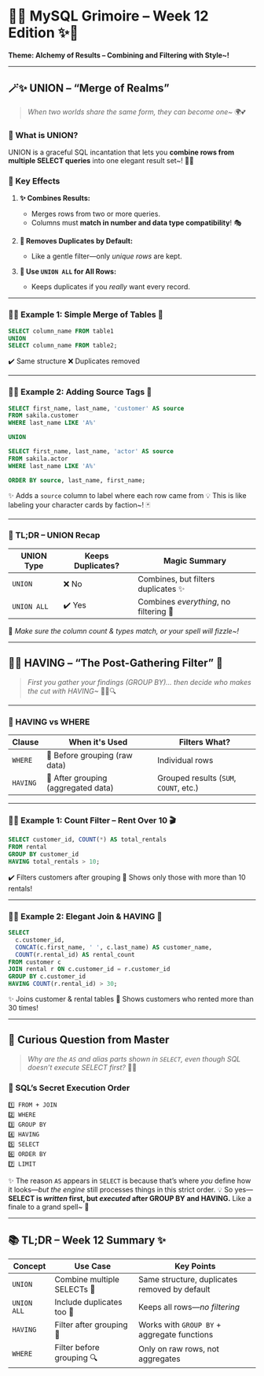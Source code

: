 # 🌟✨ **MySQL Grimoire – Week 12 Edition** ✨🌟

**Theme: Alchemy of Results – Combining and Filtering with Style\~!**

---

## 🪄✨ UNION – “Merge of Realms”

> _When two worlds share the same form, they can become one\~_ 🌍💕

### 🔹 What is UNION?

UNION is a graceful SQL incantation that lets you **combine rows from multiple SELECT queries** into one elegant result set\~! 🌈✨

### 🔸 Key Effects

1. **✨ Combines Results:**

   - Merges rows from two or more queries.
   - Columns must **match in number and data type compatibility**! 🎭

2. **🧹 Removes Duplicates by Default:**

   - Like a gentle filter—only _unique rows_ are kept.

3. **🎯 Use `UNION ALL` for All Rows:**

   - Keeps duplicates if you _really_ want every record.

---

### 🧑‍💻 Example 1: Simple Merge of Tables 🌆

```sql
SELECT column_name FROM table1
UNION
SELECT column_name FROM table2;
```

✔️ Same structure
❌ Duplicates removed

---

### 🧑‍💻 Example 2: Adding Source Tags 📌

```sql
SELECT first_name, last_name, 'customer' AS source
FROM sakila.customer
WHERE last_name LIKE 'A%'

UNION

SELECT first_name, last_name, 'actor' AS source
FROM sakila.actor
WHERE last_name LIKE 'A%'

ORDER BY source, last_name, first_name;
```

✨ Adds a `source` column to label where each row came from
💡 This is like labeling your character cards by faction\~! 🃏

---

### 📝 TL;DR – UNION Recap

| UNION Type  | Keeps Duplicates? | Magic Summary                          |
| ----------- | ----------------- | -------------------------------------- |
| `UNION`     | ❌ No             | Combines, but filters duplicates ✨    |
| `UNION ALL` | ✔️ Yes            | Combines _everything_, no filtering 🎁 |

🌟 _Make sure the column count & types match, or your spell will fizzle\~!_

---

## 🧠✨ HAVING – “The Post-Gathering Filter” 🧪

> _First you gather your findings (GROUP BY)... then decide who makes the cut with HAVING\~_ 🧙‍♀️🔍

---

### 🔹 HAVING vs WHERE

| Clause   | When it's Used                      | Filters What?                          |
| -------- | ----------------------------------- | -------------------------------------- |
| `WHERE`  | 💫 Before grouping (raw data)       | Individual rows                        |
| `HAVING` | 🔮 After grouping (aggregated data) | Grouped results (`SUM`, `COUNT`, etc.) |

---

### 🧑‍💻 Example 1: Count Filter – Rent Over 10 🎬

```sql
SELECT customer_id, COUNT(*) AS total_rentals
FROM rental
GROUP BY customer_id
HAVING total_rentals > 10;
```

✔️ Filters customers after grouping
🎯 Shows only those with more than 10 rentals!

---

### 🧑‍💻 Example 2: Elegant Join & HAVING 🌸

```sql
SELECT
  c.customer_id,
  CONCAT(c.first_name, ' ', c.last_name) AS customer_name,
  COUNT(r.rental_id) AS rental_count
FROM customer c
JOIN rental r ON c.customer_id = r.customer_id
GROUP BY c.customer_id
HAVING COUNT(r.rental_id) > 30;
```

✨ Joins customer & rental tables
🎀 Shows customers who rented more than 30 times!

---

## 💬 Curious Question from Master

> _Why are the `AS` and alias parts shown in `SELECT`, even though SQL doesn’t execute SELECT first?_ 🤔💡

### 🧩 SQL’s Secret Execution Order

```plaintext
1️⃣ FROM + JOIN
2️⃣ WHERE
3️⃣ GROUP BY
4️⃣ HAVING
5️⃣ SELECT
6️⃣ ORDER BY
7️⃣ LIMIT
```

✨ The reason `AS` appears in `SELECT` is because that’s where _you_ define how it looks—_but the engine_ still processes things in this strict order.
💡 So yes—**SELECT is _written_ first, but _executed_ after GROUP BY and HAVING.** Like a finale to a grand spell\~ 🎇

---

## 📚 TL;DR – Week 12 Summary ✨

| Concept     | Use Case                    | Key Points                                    |
| ----------- | --------------------------- | --------------------------------------------- |
| `UNION`     | Combine multiple SELECTs 💌 | Same structure, duplicates removed by default |
| `UNION ALL` | Include duplicates too 🎁   | Keeps all rows—_no filtering_                 |
| `HAVING`    | Filter after grouping 🧪    | Works with `GROUP BY` + aggregate functions   |
| `WHERE`     | Filter before grouping 🔍   | Only on raw rows, not aggregates              |

